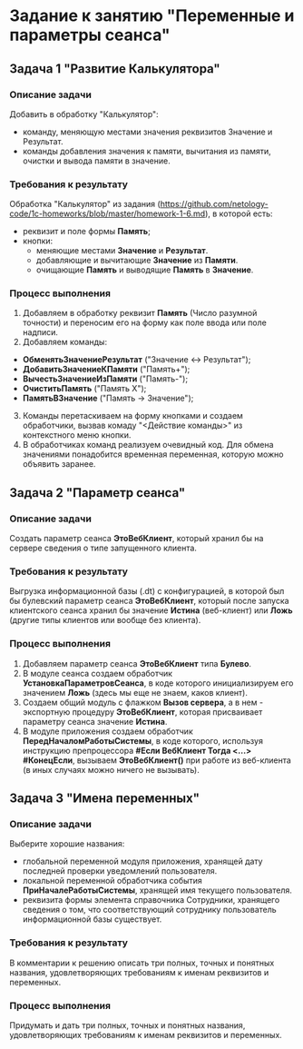 # Задание к занятию "Переменные и параметры сеанса"

## Задача 1 "Развитие Калькулятора"

### Описание задачи

Добавить в обработку "Калькулятор":
- команду, меняющую местами значения реквизитов Значение и Результат.
- команды добавления значения к памяти, вычитания из памяти, очистки и вывода памяти в значение.

### Требования к результату
Обработка "Калькулятор" из задания (https://github.com/netology-code/1c-homeworks/blob/master/homework-1-6.md), в которой есть:
* реквизит и поле формы **Память**;
* кнопки:
  * меняющие местами **Значение** и **Результат**.
  * добавляющие и вычитающие **Значение** из **Памяти**.
  * очищающие **Память** и выводящие **Память** в **Значение**.

### Процесс выполнения

1. Добавляем в обработку реквизит **Память** (Число разумной точности) и переносим его на форму как поле ввода или поле надписи.
2. Добавляем команды:
* **ОбменятьЗначениеРезультат** ("Значение <-> Результат");
* **ДобавитьЗначениеКПамяти** ("Память+");
* **ВычестьЗначениеИзПамяти** ("Память-");
* **ОчиститьПамять** ("Память Х");
* **ПамятьВЗначение** ("Память -> Значение");
3. Команды перетаскиваем на форму кнопками и создаем обработчики, вызвав комаду "<Действие команды>" из контекстного меню кнопки.
4. В обработчиках команд реализуем очевидный код. Для обмена значениями понадобится временная переменная, которую можно объявить заранее.

## Задача 2 "Параметр сеанса"

### Описание задачи
Создать параметр сеанса **ЭтоВебКлиент**, который хранил бы на сервере сведения о типе запущенного клиента.

### Требования к результату
Выгрузка информационной базы (.dt) с конфигурацией, в которой был бы булевский параметр сеанса **ЭтоВебКлиент**, который после запуска клиентского сеанса хранил бы значение **Истина** (веб-клиент) или **Ложь** (другие типы клиентов или вообще без клиента).

### Процесс выполнения

1. Добавляем параметр сеанса **ЭтоВебКлиент** типа **Булево**.
2. В модуле сеанса создаем обработчик **УстановкаПараметровСеанса**, в коде которого инициализируем его значением **Ложь** (здесь мы еще не знаем, каков клиент).
3. Создаем общий модуль с флажком **Вызов сервера**, а в нем - экспортную процедуру **ЭтоВебКлиент**, которая присваивает параметру сеанса значение **Истина**.
4. В модуле приложения создаем обработчик **ПередНачаломРаботыСистемы**, в коде которого, используя инструкцию препроцессора **#Если ВебКлиент Тогда <...> #КонецЕсли**, вызываем **ЭтоВебКлиент()** при работе из веб-клиента (в иных случаях можно ничего не вызывать).

## Задача 3 "Имена переменных"

### Описание задачи
Выберите хорошие названия:
- глобальной переменной модуля приложения, хранящей дату последней проверки уведомлений пользователя.
- локальной переменной обработчика события **ПриНачалеРаботыСистемы**, хранящей имя текущего пользователя.
- реквизита формы элемента справочника Сотрудники, хранящего сведения о том, что соответствующий сотруднику пользователь информационной базы существует. 

### Требования к результату
В комментарии к решению описать три полных, точных и понятных названия, удовлетворяющих требованиям к именам реквизитов и переменных.

### Процесс выполнения
Придумать и дать три полных, точных и понятных названия, удовлетворяющих требованиям к именам реквизитов и переменных.
